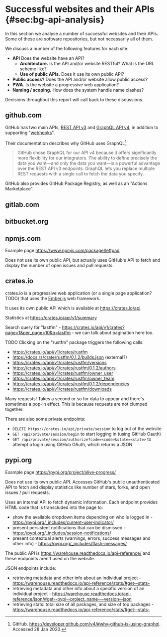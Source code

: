 # Successful websites and their APIs {#sec:bg-api-analysis}

In this section we analyse a number of successful websites and their APIs. Some of these are software repositories, but not necessarily all of them.

We discuss a number of the following features for each site:

- **API** Does the website have an API?
    - **Architecture.** Is the API and/or website RESTful? What is the URL scheme like?
    - **Use of public APIs.** Does it use its own public API?
- **Public access?** Does the API and/or website allow public access?
- **PWA.** Is the website a progressive web application?
- **Naming / scoping.** How does the system handle name clashes?

Decisions throughout this report will call back to these discussions.

## github.com

GitHub has two main APIs, [REST API v3] and [GraphQL API v4], in addition to supporting "[webhooks](https://developer.github.com/webhooks/)".

Their documentation describes why GitHub uses GraphQL[^why-graphql]:

> GitHub chose GraphQL for our API v4 because it offers significantly more flexibility for our integrators. The ability to define precisely the data you want—and only the data you want—is a powerful advantage over the REST API v3 endpoints. GraphQL lets you replace multiple REST requests with a single call to fetch the data you specify.

[REST API v3]: https://developer.github.com/v3/
[GraphQL API v4]: https://developer.github.com/v4/
[^why-graphql]: GitHub. https://developer.github.com/v4/#why-github-is-using-graphql. Accessed 28 Jan 2020.

GitHub also provides GitHub Package Registry, as well as an "Actions Marketplace".

## gitlab.com

## bitbucket.org

## npmjs.com

Example page https://www.npmjs.com/package/leftpad

Does not use its own public API, but actually uses GitHub's API to fetch and display the number of open issues and pull requests.

## crates.io

crates.io is a progressive web application (or a single page application? TODO) that uses the [Ember.js](https://emberjs.com/) web framework.

It uses its own public API which is available at https://crates.io/api.

Statistics at https://crates.io/api/v1/summary

Search query for "lastfm" - https://crates.io/api/v1/crates?page=1&per_page=10&q=lastfm - we can talk about pagination here too.

TODO Clicking on the "rustfm" package triggers the following calls:

- https://crates.io/api/v1/crates/rustfm
- https://docs.rs/crate/rustfm/0.1.2/builds.json (external?)
- https://crates.io/api/v1/crates/rustfm/versions
- https://crates.io/api/v1/crates/rustfm/0.1.2/authors
- https://crates.io/api/v1/crates/rustfm/owner_user
- https://crates.io/api/v1/crates/rustfm/owner_team
- https://crates.io/api/v1/crates/rustfm/0.1.2/dependencies
- https://crates.io/api/v1/crates/rustfm/downloads

Many requests! Takes a second or so for data to appear and there's sometimes a pop-in effect. This is because requests are not clumped together.

There are also some private endpoints:

- `DELETE https://crates.io/api/private/session` to log out of the website
- `GET /api/private/session/begin` to start logging in (using GitHub Oauth)
- `GET /api/private/session/authorize?code=<code>&state=<state>` to attempt a login using GitHub OAuth, which returns a JSON

## pypi.org

Example page https://pypi.org/project/alive-progress/

Does not use its own public API. Accesses GitHub's public unauthenticated API to fetch and display statistics like number of stars, forks, and open issues / pull requests.

Uses an internal API to fetch dynamic information. Each endpoint provides HTML code that is transcluded into the page to:

- show the available dropdown items depending on who is logged in - https://pypi.org/_includes/current-user-indicator/
- present persistent notifications that can be dismissed - https://pypi.org/_includes/session-notifications/
- present contextual alerts (warnings, errors, success messages and other info) - https://pypi.org/_includes/flash-messages/

The public API is https://warehouse.readthedocs.io/api-reference/ and these endpoints aren't used on the website.

JSON endpoints include:

- retrieving metadata and other info about an individual project - https://warehouse.readthedocs.io/api-reference/stats/#get--stats-
- retrieving metadata and other info about a specific version of an individual project - https://warehouse.readthedocs.io/api-reference/json/#get--pypi--project_name---version--json
- retrieving stats: total size of all packages, and size of top packages - https://warehouse.readthedocs.io/api-reference/stats/#get--stats-
